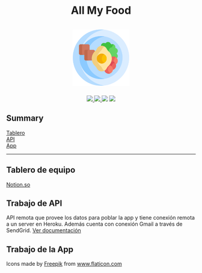   <h1 align="center">All My Food <br><br>
  <img src="./Img/app_logo.png" width="150px">
  </h1>
  <p align="center">
    <a href="https://github.com/UCASV/entrega-de-proyecto-pdm-0120-editorial/releases/tag/v0.1.0">
      <img src="https://img.shields.io/badge/pre%20release-v0.1.0-blue"/>
    <a/>
    <a href="https://github.com/Walter26/foodAPI">
      <img src="https://img.shields.io/badge/npm-foodAPI-orange"/>
    </a>
    <img src="https://img.shields.io/badge/android--min-api%2019-lightgrey"/>
    <img src="https://img.shields.io/badge/android--target-api%2029-lightgrey"/>
  </p>
  
## Summary
[Tablero](#tablero-de-equipo)<br>
[API](#trabajo-de-api)<br>
[App](#trabajo-de-la-app)<br>

<hr>

## Tablero de equipo
[Notion.so](https://www.notion.so/Food-App-65fa094f2eb24290aebd059e03d679fa)

## Trabajo de API
API remota que provee los datos para poblar la app y tiene conexión remota a un server en Heroku. Además cuenta
con conexión Gmail a través de SendGrid. [Ver documentación](https://github.com/Walter26/foodAPI/tree/master#readme)

## Trabajo de la App


Icons made by <a href="https://www.flaticon.com/authors/freepik" title="Freepik">Freepik</a> from <a href="https://www.flaticon.com/" title="Flaticon"> www.flaticon.com</a>